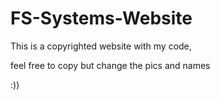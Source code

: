 # FS-Systems-Website

This is a copyrighted website with my code,

feel free to copy but change the pics and names


:))
